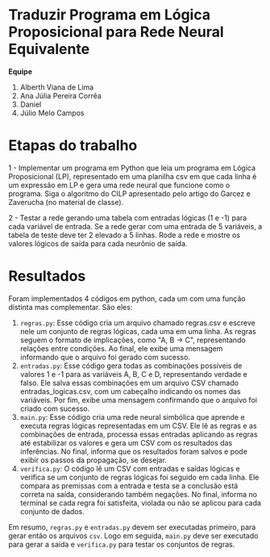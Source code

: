 # Traduzir Programa em Lógica Proposicional para Rede Neural Equivalente

**Equipe**

1. Alberth Viana de Lima
2. Ana Júlia Pereira Corrêa
3. Daniel
4. Júlio Melo Campos

# Etapas do trabalho

1 - Implementar um programa em Python que leia um programa em Lógica Proposicional (LP), representado em uma planilha csv em que cada linha é um expressão em LP e gera uma rede neural que funcione como o programa. Siga o algoritmo do CILP apresentado pelo artigo do Garcez e Zaverucha (no material de classe).
   
2 - Testar a rede gerando uma tabela com entradas lógicas (1 e -1) para cada variável de entrada. Se a rede gerar com uma entrada de 5 variáveis, a tabela de teste deve ter 2 elevado a 5 linhas. Rode a rede e mostre os valores lógicos de saída para cada neurônio de saída.

# Resultados 

Foram implementados 4 códigos em python, cada um com uma função distinta mas complementar. São eles:

1. `regras.py`: Esse código cria um arquivo chamado regras.csv e escreve nele um conjunto de regras lógicas, cada uma em uma linha. As regras seguem o formato de implicações, como "A, B -> C", representando relações entre condições. Ao final, ele exibe uma mensagem informando que o arquivo foi gerado com sucesso.
2. `entradas.py`: Esse código gera todas as combinações possíveis de valores 1 e -1 para as variáveis A, B, C e D, representando verdade e falso. Ele salva essas combinações em um arquivo CSV chamado entradas_logicas.csv, com um cabeçalho indicando os nomes das variáveis. Por fim, exibe uma mensagem confirmando que o arquivo foi criado com sucesso.
3. `main.py`: Esse código cria uma rede neural simbólica que aprende e executa regras lógicas representadas em um CSV. Ele lê as regras e as combinações de entrada, processa essas entradas aplicando as regras até estabilizar os valores e gera um CSV com os resultados das inferências. No final, informa que os resultados foram salvos e pode exibir os passos da propagação, se desejar.
4. `verifica.py`: O código lê um CSV com entradas e saídas lógicas e verifica se um conjunto de regras lógicas foi seguido em cada linha. Ele compara as premissas com a entrada e testa se a conclusão está correta na saída, considerando também negações. No final, informa no terminal se cada regra foi satisfeita, violada ou não se aplicou para cada conjunto de dados.

Em resumo, `regras.py` e `entradas.py` devem ser executadas primeiro, para gerar então os arquivos `csv`. Logo em seguida, `main.py` deve ser executado para gerar a saída e `verifica.py` para testar os conjuntos de regras.
